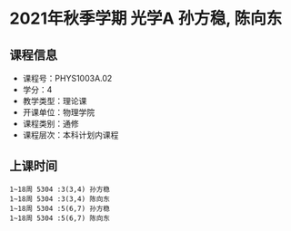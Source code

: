 # 2021年秋季学期 光学A 孙方稳, 陈向东






## 课程信息

- 课程号：PHYS1003A.02
- 学分：4
- 教学类型：理论课
- 开课单位：物理学院
- 课程类别：通修
- 课程层次：本科计划内课程

## 上课时间

```
1~18周 5304 :3(3,4) 孙方稳
1~18周 5304 :3(3,4) 陈向东
1~18周 5304 :5(6,7) 孙方稳
1~18周 5304 :5(6,7) 陈向东
```

